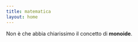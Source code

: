 ```yaml
---
title: matematica
layout: home
---
```


Non è che abbia chiarissimo il concetto di <b>monoide</b>. 

